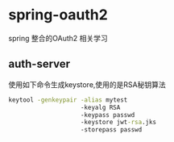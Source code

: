 # spring-oauth2
spring 整合的OAuth2 相关学习

## auth-server
使用如下命令生成keystore,使用的是RSA秘钥算法
```cmd
keytool -genkeypair -alias mytest 
                    -keyalg RSA 
                    -keypass passwd 
                    -keystore jwt-rsa.jks 
                    -storepass passwd
```


